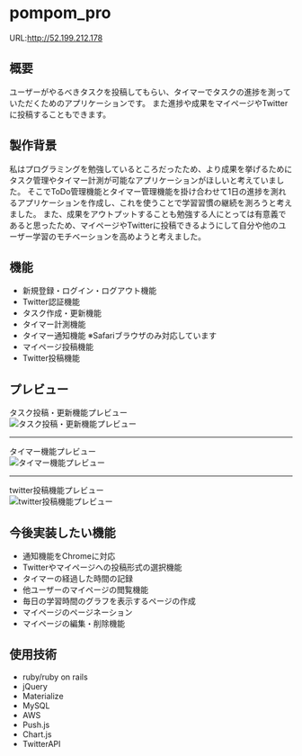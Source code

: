 # pompom_pro
URL:http://52.199.212.178
## 概要
ユーザーがやるべきタスクを投稿してもらい、タイマーでタスクの進捗を測っていただくためのアプリケーションです。
また進捗や成果をマイページやTwitterに投稿することもできます。

## 製作背景
私はプログラミングを勉強しているところだったため、より成果を挙げるためにタスク管理やタイマー計測が可能なアプリケーションがほしいと考えていました。
そこでToDo管理機能とタイマー管理機能を掛け合わせて1日の進捗を測れるアプリケーションを作成し、これを使うことで学習習慣の継続を測ろうと考えました。
また、成果をアウトプットすることも勉強する人にとっては有意義であると思ったため、マイページやTwitterに投稿できるようにして自分や他のユーザー学習のモチベーションを高めようと考えました。

## 機能
* 新規登録・ログイン・ログアウト機能
* Twitter認証機能
* タスク作成・更新機能
* タイマー計測機能
* タイマー通知機能 ※Safariブラウザのみ対応しています
* マイページ投稿機能
* Twitter投稿機能

## プレビュー
タスク投稿・更新機能プレビュー  
![タスク投稿・更新機能プレビュー](https://user-images.githubusercontent.com/54617124/68562935-24a74d80-048f-11ea-89ed-2d5b1a89e4e9.gif)  
  
***
タイマー機能プレビュー  
![タイマー機能プレビュー](https://user-images.githubusercontent.com/54617124/68562529-73ec7e80-048d-11ea-93fd-77211b7bcf7a.gif)  
  
***
twitter投稿機能プレビュー  
![twitter投稿機能プレビュー](https://user-images.githubusercontent.com/54617124/68561340-79939580-0488-11ea-9e40-90516a15edeb.gif)


## 今後実装したい機能
* 通知機能をChromeに対応
* Twitterやマイページへの投稿形式の選択機能
* タイマーの経過した時間の記録
* 他ユーザーのマイページの閲覧機能
* 毎日の学習時間のグラフを表示するページの作成
* マイページのページネーション
* マイページの編集・削除機能


## 使用技術
* ruby/ruby on rails
* jQuery
* Materialize
* MySQL
* AWS
* Push.js
* Chart.js
* TwitterAPI